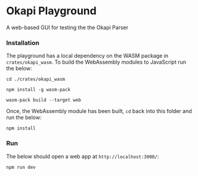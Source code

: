 # Okapi Playground

A web-based GUI for testing the the Okapi Parser

### Installation

The playground has a local dependency on the WASM package in `crates/okapi_wasm`. To build the WebAssembly modules to JavaScript run the below:

```shell
cd ./crates/okapi_wasm

npm install -g wasm-pack

wasm-pack build --target web
```

Once, the WebAssembly module has been built, `cd` back into this folder and run the below:

```shell
npm install
```

### Run

The below should open a web app at `http://localhost:3000/`:

```shell
npm run dev
```
